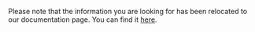 Please note that the information you are looking for has been relocated to our documentation page. You can find it [here](https://netapp.github.io/harvest/latest/install/containerd/).